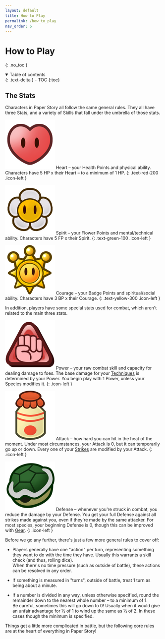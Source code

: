 ```yaml
---
layout: default
title: How to Play
permalink: /how_to_play
nav_order: 6
---
```


# How to Play
{: .no_toc }

<details open markdown="block">
  <summary>
    Table of contents
  </summary>
  {: .text-delta }
- TOC
{:toc}
</details>

## The Stats

Characters in Paper Story all follow the same general rules. They all have three Stats, and a variety of Skills that fall under the umbrella of those stats.

![](assets/images/icons/heart.png) Heart – your Health Points and physical ability. Characters have 5 HP x their Heart – to a minimum of 1 HP.
{: .text-red-200 .icon-left }

![](assets/images/icons/spirit.png) Spirit – your Flower Points and mental/technical ability. Characters have 5 FP x their Spirit.
{: .text-green-100 .icon-left }

![](assets/images/icons/courage.png) Courage – your Badge Points and spiritual/social ability. Characters have 3 BP x their Courage.
{: .text-yellow-300 .icon-left }

In addition, players have some special stats used for combat, which aren't related to the main three stats.

![](assets/images/icons/power.png) Power – your raw combat skill and capacity for dealing damage to foes. The base damage for your [Techniques](TODO:LINK) is determined by your Power. You begin play with 1 Power, unless your Species modifies it.
{: .icon-left }

![](assets/images/icons/attack.png) Attack – how hard you can hit in the heat of the moment. Under most circumstances, your Attack is 0, but it can temporarily go up or down. Every one of your [Strikes](TODO:LINK) are modified by your Attack.
{: .icon-left }

![](assets/images/icons/defense.png) Defense – whenever you're struck in combat, you reduce the damage by your Defense. You get your full Defense against all strikes made against you, even if they're made by the same attacker. For most species, your beginning Defense is 0, though this can be improved with [Gear](TODO:LINK).
{: .icon-left }

Before we go any further, there's just a few more general rules to cover off:

- Players generally have one "action" per turn, representing something they want to do with the time they have. Usually this warrants a skill check (and thus, rolling dice).  
When there's no time pressure (such as outside of battle), these actions can be resolved in any order.

- If something is measured in "turns", outside of battle, treat 1 turn as being about a minute.

- If a number is divided in any way, unless otherwise specified, round the remainder down to the nearest whole number – to a minimum of 1.  
Be careful, sometimes this will go down to 0! Usually when it would give an unfair advantage for ½ of 1 to wind up the same as ½ of 2. In these cases though the minimum is specified.

Things get a little more complicated in battle, but the following core rules are at the heart of everything in Paper Story!


